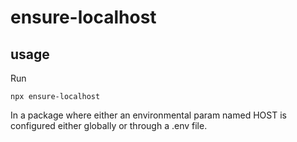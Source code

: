 # ensure-localhost

## usage

Run

```
npx ensure-localhost
```

In a package where either an environmental param named HOST is configured either globally or through a .env file.
